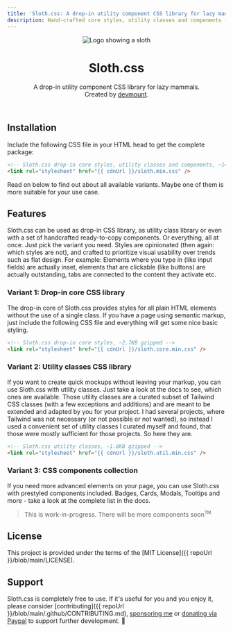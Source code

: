```yaml
---
title: 'Sloth.css: A drop-in utility component CSS library for lazy mammals.'
description: Hand-crafted core styles, utility classes and components for dropping in
---
```


<header role="banner" class="text-center">
  <img src="/assets/images/logo.svg" alt="Logo showing a sloth" class="w-32 h-32 rounded-full">
  <h1 class="m-2">Sloth.css</h1>
  <p>
    A drop-in utility component CSS library for lazy mammals.<br />
    Created by <a href="https://github.com/devmount">devmount</a>.
  </p>
</header>

## Installation

Include the following CSS file in your HTML head to get the complete package:

```html
<!-- Sloth.css drop-in core styles, utility classes and components, ~14.5KB gzipped -->
<link rel="stylesheet" href="{{ cdnUrl }}/sloth.min.css" />
```

Read on below to find out about all available variants. Maybe one of them is more suitable for your use case.

## Features

Sloth.css can be used as drop-in CSS library, as utility class library or even with a set of handcrafted ready-to-copy components. Or everything, all at once. Just pick the variant you need. Styles are opinionated (then again: which styles are not), and crafted to prioritize visual usability over trends such as flat design. For example: Elements where you type in (like input fields) are actually inset, elements that are clickable (like buttons) are actually outstanding, tabs are connected to the content they activate etc.

### Variant 1: Drop-in core CSS library

The drop-in core of Sloth.css provides styles for all plain HTML elements without the use of a single class. If you have a page using semantic markup, just include the following CSS file and everything will get some nice basic styling.

```html
<!-- Sloth.css drop-in core styles, ~2.7KB gzipped -->
<link rel="stylesheet" href="{{ cdnUrl }}/sloth.core.min.css" />
```

### Variant 2: Utility classes CSS library

If you want to create quick mockups without leaving your markup, you can use Sloth.css with utility classes. Just take a look at the docs to see, which ones are available. Those utility classes are a curated subset of Tailwind CSS classes (with a few exceptions and additions) and are meant to be extended and adapted by you for your project. I had several projects, where Tailwind was not necessary (or not possible or not wanted), so instead I used a convenient set of utility classes I curated myself and found, that those were mostly sufficient for those projects. So here they are.

```html
<!-- Sloth.css utility classes, ~1.8KB gzipped -->
<link rel="stylesheet" href="{{ cdnUrl }}/sloth.util.min.css" />
```

### Variant 3: CSS components collection

If you need more advanced elements on your page, you can use Sloth.css with prestyled components included. Badges, Cards, Modals, Tooltips and more - take a look at the complete list in the docs.

> This is work-in-progress. There will be more components soon<sup><small>TM</small></sup>

## License

This project is provided under the terms of the [MIT License]({{ repoUrl }}/blob/main/LICENSE).

## Support

Sloth.css is completely free to use. If it's useful for you and you enjoy it, please consider [contributing]({{ repoUrl }}/blob/main/.github/CONTRIBUTING.md), [sponsoring me](https://github.com/sponsors/devmount) or [donating via Paypal](https://paypal.me/devmount) to support further development. 🧡
